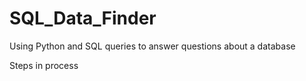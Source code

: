 # SQL_Data_Finder
Using Python and SQL queries to answer questions about a database

Steps in process
